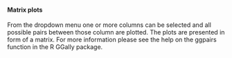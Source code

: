 <h4>Matrix plots</h4>
From the dropdown menu one or more columns can be selected and all possible 
pairs between those column are plotted. The plots are presented in form of a 
matrix. For more information please see the help on the ggpairs function in the 
R GGally package.
